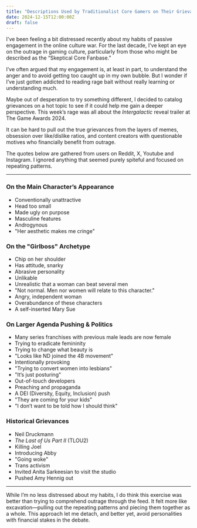 ```yaml
---
title: "Descriptions Used by Traditionalist Core Gamers on Their Grievances with the Intergalactic Reveal Trailer" 
date: 2024-12-15T12:00:00Z
draft: false
---
```


I've been feeling a bit distressed recently about my habits of passive engagement in the online culture war. For the last decade, I've kept an eye on the outrage in gaming culture, particularly from those who might be described as the “Skeptical Core Fanbase.”

I’ve often argued that my engagement is, at least in part, to understand the anger and to avoid getting too caught up in my own bubble. But I wonder if I’ve just gotten addicted to reading rage bait without really learning or understanding much.

Maybe out of desperation to try something different, I decided to catalog grievances on a hot topic to see if it could help me gain a deeper perspective. This week’s rage was all about the *Intergalactic* reveal trailer at The Game Awards 2024.

It can be hard to pull out the true grievances from the layers of memes, obsession over like/dislike ratios, and content creators with questionable motives who financially benefit from outrage.

The quotes below are gathered from users on Reddit, X, Youtube and Instagram. I ignored anything that seemed purely spiteful and focused on repeating patterns. 

---

### On the Main Character’s Appearance
- Conventionally unattractive  
- Head too small  
- Made ugly on purpose  
- Masculine features  
- Androgynous  
- "Her aesthetic makes me cringe"  

### On the "Girlboss" Archetype
- Chip on her shoulder  
- Has attitude, snarky  
- Abrasive personality  
- Unlikable  
- Unrealistic that a woman can beat several men  
- "Not normal. Men nor women will relate to this character."  
- Angry, independent woman  
- Overabundance of these characters  
- A self-inserted Mary Sue  

### On Larger Agenda Pushing & Politics
- Many series franchises with previous male leads are now female  
- Trying to eradicate femininity  
- Trying to change what beauty is  
- "Looks like ND joined the 4B movement"  
- Intentionally provoking  
- "Trying to convert women into lesbians"  
- "It’s just posturing"  
- Out-of-touch developers  
- Preaching and propaganda  
- A DEI (Diversity, Equity, Inclusion) push  
- "They are coming for your kids"  
- "I don’t want to be told how I should think"  

### Historical Grievances
- Neil Druckmann  
- *The Last of Us Part II* (TLOU2)  
- Killing Joel  
- Introducing Abby  
- "Going woke"  
- Trans activism  
- Invited Anita Sarkeesian to visit the studio  
- Pushed Amy Hennig out  

---

While I’m no less distressed about my habits, I do think this exercise was better than trying to comprehend outrage through the feed. It felt more like excavation—pulling out the repeating patterns and piecing them together as a whole. This approach let me detach, and better yet, avoid personalities with financial stakes in the debate.

